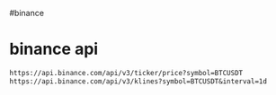 #binance

# binance api
```txt
https://api.binance.com/api/v3/ticker/price?symbol=BTCUSDT
https://api.binance.com/api/v3/klines?symbol=BTCUSDT&interval=1d
```
